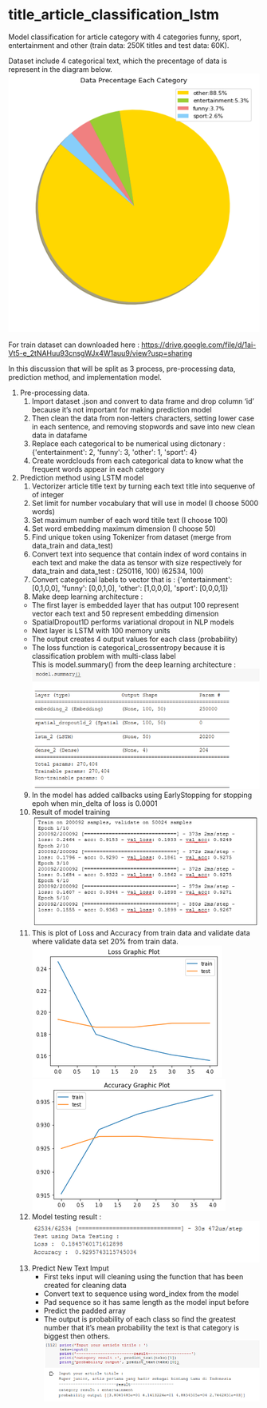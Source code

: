 # title_article_classification_lstm
Model classification for article category with 4 categories funny, sport, entertainment and other (train data: 250K titles and test data: 60K).

Dataset include 4 categorical text, which the precentage of data is represent in the diagram below.
![Data precentage Each Category](https://raw.githubusercontent.com/ayunimatulf/title_article_classification_lstm/master/1.png)

For train dataset can downloaded here :
https://drive.google.com/file/d/1ai-Vt5-e_2tNAHuu93cnsgWJx4W1auu9/view?usp=sharing

In this discussion that will be split as 3 process, pre-processing data, prediction method, and implementation model.
1. Pre-processing data.
   1.	Import dataset .json and convert to data frame and drop column ‘id’ because it’s not important for making prediction model
   2.	Then clean the data from non-letters characters, setting lower case in each sentence, and removing stopwords and save into new clean data  in datafame
   3.	Replace each categorical to be numerical using dictonary : {'entertainment': 2, 'funny': 3, 'other': 1, 'sport': 4} 
   4. Create wordclouds from each categorical data to know what the frequent words appear in each category
2. Prediction method using LSTM model
   1.	Vectorizer article title text by turning each text title into sequenve of of integer
   2.	Set limit for number vocabulary that will use in model (I choose 5000 words)
   3.	Set maximum number of each word titile text (I choose 100)
   4.	Set word embedding maximum dimension (I choose 50)
   5.	Find unique token using Tokenizer from dataset (merge from data_train and data_test)
   6.	Convert text into sequence that contain index of word contains in each text and make the data as tensor with size respectively for data_train and data_test : (250116, 100) (62534, 100)
   7.	Convert categorical labels to vector that is : {'entertainment': [0,1,0,0], 'funny': [0,0,1,0], 'other': [1,0,0,0], 'sport': [0,0,0,1]}
   8.	Make deep learning architecture :
      + The first layer is embedded layer that has output 100 represent vector each text and 50 represent embedding dimension
      + SpatialDropout1D performs variational dropout in NLP models
      +	Next layer is LSTM with 100 memory units
      +	The output creates 4 output values for each class (probability)
      +	The loss function is categorical_crossentropy because it is classification problem with multi-class label
      <br />This is model.summary() from the deep learning architecture :
      ![Model Summary](https://github.com/ayunimatulf/title_article_classification_lstm/blob/master/2.png)
   9.	In the model has added callbacks using EarlyStopping for stopping epoh when min_delta of loss is 0.0001
   10. Result of model training <br />
       ![Training Verbose](https://github.com/ayunimatulf/title_article_classification_lstm/blob/master/3.png)
   11. This is plot of Loss and Accuracy from train data and validate data where validate data set 20% from train data.<br />
       ![Training Loss](https://github.com/ayunimatulf/title_article_classification_lstm/blob/master/4.png)
       ![Training Accuracy](https://github.com/ayunimatulf/title_article_classification_lstm/blob/master/5.png)
   12. Model testing result :<br />
       ![Testing Report](https://github.com/ayunimatulf/title_article_classification_lstm/blob/master/6.png)
   14. Predict New Text Imput
       -	First teks input will cleaning using the function that has been created for cleaning data
       -	Convert text to sequence using word_index from the model
       -	Pad sequence so it has same length as the model input before
       -	Predict the padded array
       -	The output is probability of each class so find the greatest number that it’s mean probability the text is that category is biggest then others.
       ![New Text Predict](https://github.com/ayunimatulf/title_article_classification_lstm/blob/master/7.png)
